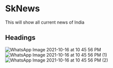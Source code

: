 # SkNews
This will show all current news of India

## Headings
![WhatsApp Image 2021-10-16 at 10 45 56 PM](https://user-images.githubusercontent.com/34849527/137596582-f6bb928f-5fa7-4cca-8e64-cf56dfbf5c90.jpeg)
![WhatsApp Image 2021-10-16 at 10 45 56 PM (1)](https://user-images.githubusercontent.com/34849527/137596585-800df705-d0b8-4775-9c5c-e0a658cc3c99.jpeg)
![WhatsApp Image 2021-10-16 at 10 45 56 PM (2)](https://user-images.githubusercontent.com/34849527/137596587-54926833-e550-427f-9826-539617755f7c.jpeg)

